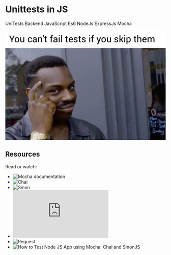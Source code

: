 # Unittests in JS

UniTests Backend JavaScript Es6 NodeJs ExpressJs Mocha

![image](./Untitled%20image.jpg)

## Resources

Read or watch:

- ![Mocha documentation](https://mochajs.org/)
- ![Chai](https://www.chaijs.com/api/)
- ![Sinon](https://sinonjs.org/releases/)
- ![Express](https://expressjs.com/en/guide/routing.html)
- ![Request](https://www.npmjs.com/package/request)
- ![How to Test Node JS App using Mocha, Chai and SinonJS]()
